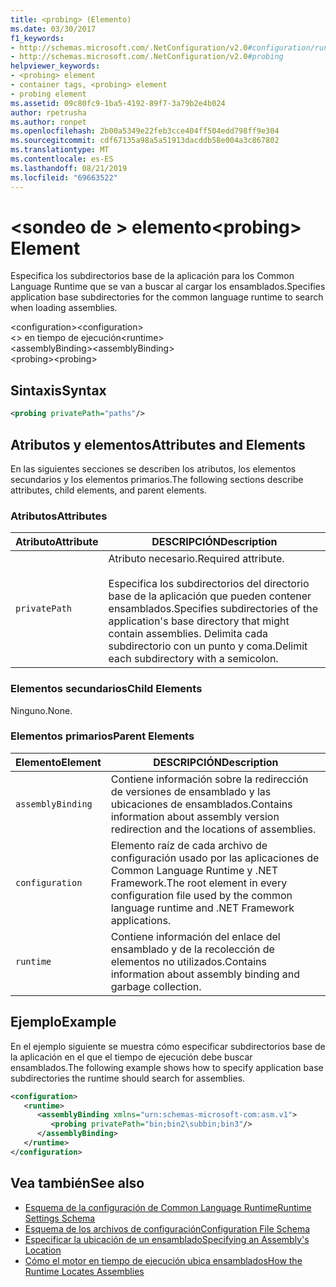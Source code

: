 ```yaml
---
title: <probing> (Elemento)
ms.date: 03/30/2017
f1_keywords:
- http://schemas.microsoft.com/.NetConfiguration/v2.0#configuration/runtime/assemblyBinding/probing
- http://schemas.microsoft.com/.NetConfiguration/v2.0#probing
helpviewer_keywords:
- <probing> element
- container tags, <probing> element
- probing element
ms.assetid: 09c80fc9-1ba5-4192-89f7-3a79b2e4b024
author: rpetrusha
ms.author: ronpet
ms.openlocfilehash: 2b00a5349e22feb3cce404ff504edd798ff9e304
ms.sourcegitcommit: cdf67135a98a5a51913dacddb58e004a3c867802
ms.translationtype: MT
ms.contentlocale: es-ES
ms.lasthandoff: 08/21/2019
ms.locfileid: "69663522"
---
```

# <a name="probing-element"></a><span data-ttu-id="974e2-102">\<sondeo de > elemento</span><span class="sxs-lookup"><span data-stu-id="974e2-102">\<probing> Element</span></span>
<span data-ttu-id="974e2-103">Especifica los subdirectorios base de la aplicación para los Common Language Runtime que se van a buscar al cargar los ensamblados.</span><span class="sxs-lookup"><span data-stu-id="974e2-103">Specifies application base subdirectories for the common language runtime to search when loading assemblies.</span></span>  
  
 <span data-ttu-id="974e2-104">\<configuration></span><span class="sxs-lookup"><span data-stu-id="974e2-104">\<configuration></span></span>  
<span data-ttu-id="974e2-105">\<> en tiempo de ejecución</span><span class="sxs-lookup"><span data-stu-id="974e2-105">\<runtime></span></span>  
<span data-ttu-id="974e2-106">\<assemblyBinding></span><span class="sxs-lookup"><span data-stu-id="974e2-106">\<assemblyBinding></span></span>  
<span data-ttu-id="974e2-107">\<probing></span><span class="sxs-lookup"><span data-stu-id="974e2-107">\<probing></span></span>  
  
## <a name="syntax"></a><span data-ttu-id="974e2-108">Sintaxis</span><span class="sxs-lookup"><span data-stu-id="974e2-108">Syntax</span></span>  
  
```xml  
<probing privatePath="paths"/>  
```  
  
## <a name="attributes-and-elements"></a><span data-ttu-id="974e2-109">Atributos y elementos</span><span class="sxs-lookup"><span data-stu-id="974e2-109">Attributes and Elements</span></span>  
 <span data-ttu-id="974e2-110">En las siguientes secciones se describen los atributos, los elementos secundarios y los elementos primarios.</span><span class="sxs-lookup"><span data-stu-id="974e2-110">The following sections describe attributes, child elements, and parent elements.</span></span>  
  
### <a name="attributes"></a><span data-ttu-id="974e2-111">Atributos</span><span class="sxs-lookup"><span data-stu-id="974e2-111">Attributes</span></span>  
  
|<span data-ttu-id="974e2-112">Atributo</span><span class="sxs-lookup"><span data-stu-id="974e2-112">Attribute</span></span>|<span data-ttu-id="974e2-113">DESCRIPCIÓN</span><span class="sxs-lookup"><span data-stu-id="974e2-113">Description</span></span>|  
|---------------|-----------------|  
|`privatePath`|<span data-ttu-id="974e2-114">Atributo necesario.</span><span class="sxs-lookup"><span data-stu-id="974e2-114">Required attribute.</span></span><br /><br /> <span data-ttu-id="974e2-115">Especifica los subdirectorios del directorio base de la aplicación que pueden contener ensamblados.</span><span class="sxs-lookup"><span data-stu-id="974e2-115">Specifies subdirectories of the application's base directory that might contain assemblies.</span></span> <span data-ttu-id="974e2-116">Delimita cada subdirectorio con un punto y coma.</span><span class="sxs-lookup"><span data-stu-id="974e2-116">Delimit each subdirectory with a semicolon.</span></span>|  
  
### <a name="child-elements"></a><span data-ttu-id="974e2-117">Elementos secundarios</span><span class="sxs-lookup"><span data-stu-id="974e2-117">Child Elements</span></span>  
 <span data-ttu-id="974e2-118">Ninguno.</span><span class="sxs-lookup"><span data-stu-id="974e2-118">None.</span></span>  
  
### <a name="parent-elements"></a><span data-ttu-id="974e2-119">Elementos primarios</span><span class="sxs-lookup"><span data-stu-id="974e2-119">Parent Elements</span></span>  
  
|<span data-ttu-id="974e2-120">Elemento</span><span class="sxs-lookup"><span data-stu-id="974e2-120">Element</span></span>|<span data-ttu-id="974e2-121">DESCRIPCIÓN</span><span class="sxs-lookup"><span data-stu-id="974e2-121">Description</span></span>|  
|-------------|-----------------|  
|`assemblyBinding`|<span data-ttu-id="974e2-122">Contiene información sobre la redirección de versiones de ensamblado y las ubicaciones de ensamblados.</span><span class="sxs-lookup"><span data-stu-id="974e2-122">Contains information about assembly version redirection and the locations of assemblies.</span></span>|  
|`configuration`|<span data-ttu-id="974e2-123">Elemento raíz de cada archivo de configuración usado por las aplicaciones de Common Language Runtime y .NET Framework.</span><span class="sxs-lookup"><span data-stu-id="974e2-123">The root element in every configuration file used by the common language runtime and .NET Framework applications.</span></span>|  
|`runtime`|<span data-ttu-id="974e2-124">Contiene información del enlace del ensamblado y de la recolección de elementos no utilizados.</span><span class="sxs-lookup"><span data-stu-id="974e2-124">Contains information about assembly binding and garbage collection.</span></span>|  
  
## <a name="example"></a><span data-ttu-id="974e2-125">Ejemplo</span><span class="sxs-lookup"><span data-stu-id="974e2-125">Example</span></span>  
 <span data-ttu-id="974e2-126">En el ejemplo siguiente se muestra cómo especificar subdirectorios base de la aplicación en el que el tiempo de ejecución debe buscar ensamblados.</span><span class="sxs-lookup"><span data-stu-id="974e2-126">The following example shows how to specify application base subdirectories the runtime should search for assemblies.</span></span>  
  
```xml  
<configuration>  
   <runtime>  
      <assemblyBinding xmlns="urn:schemas-microsoft-com:asm.v1">  
         <probing privatePath="bin;bin2\subbin;bin3"/>  
      </assemblyBinding>  
   </runtime>  
</configuration>  
```  
  
## <a name="see-also"></a><span data-ttu-id="974e2-127">Vea también</span><span class="sxs-lookup"><span data-stu-id="974e2-127">See also</span></span>

- [<span data-ttu-id="974e2-128">Esquema de la configuración de Common Language Runtime</span><span class="sxs-lookup"><span data-stu-id="974e2-128">Runtime Settings Schema</span></span>](index.md)
- [<span data-ttu-id="974e2-129">Esquema de los archivos de configuración</span><span class="sxs-lookup"><span data-stu-id="974e2-129">Configuration File Schema</span></span>](../index.md)
- [<span data-ttu-id="974e2-130">Especificar la ubicación de un ensamblado</span><span class="sxs-lookup"><span data-stu-id="974e2-130">Specifying an Assembly's Location</span></span>](../../specify-assembly-location.md)
- [<span data-ttu-id="974e2-131">Cómo el motor en tiempo de ejecución ubica ensamblados</span><span class="sxs-lookup"><span data-stu-id="974e2-131">How the Runtime Locates Assemblies</span></span>](../../../deployment/how-the-runtime-locates-assemblies.md)
